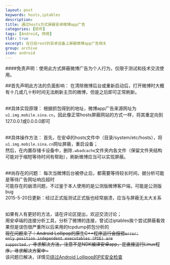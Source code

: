 ```yaml
---
layout: post
keywords: hosts,iptables
description: 
title: 通过hosts方式屏蔽安卓微博app广告
categories: [软件]
tags: [Android, 网络]
tldr: true
excerpt: 在已经root的安卓设备上屏蔽微博app广告相关
group: archive
icon: android
---
```


####免责声明：使用此方式屏蔽微博广告为个人行为，仅限于测试和技术交流使用。

##首先声明此方法的负面影响：
在清除微博后台或重新启动后，打开微博时大概有十几或几十秒时间无法刷新主页的微博，但是之后即可正常刷新。</br></br>

##具体实现原理：
根据抓包得到的地址，微博app广告来源网址为<code>u1.img.mobile.sina.cn</code>，因此像正常hosts屏蔽网站的方式一样，将其重定向到127.0.0.1或0.0.0.0即可</br></br>

##具体操作方法：
首先，在安卓的hosts文件中（目录/system/etc/hosts），将<code>u1.img.mobile.sina.cn</code>网址屏蔽，重启设备；</br>
然后，在内置存储卡设备中，删除<code>.wbadcache</code>文件夹内各文件（保留文件夹结构可能对于缩短等待时间有帮助），刷新微博应当可以实现屏蔽。</br></br>

##尚存在的问题：
每次当微博后台被停止后，都需要等待较长时间，据分析可能是等待广告网址响应超时</br>
可能存在的崩溃问题，不过鉴于本人使用的是公测版微博客户端，可能是公测版bug</br>
2015-5-20日更新：经过正式版测试正式版也经常崩溃，应当与屏蔽无太大关系</br></br>

如果有人有更好的方法，请在评论区提出，欢迎交流讨论；</br>
用安卓端的连接分析工具，分析了微博的连接，曾试过iptables挨个尝试屏蔽看效果但是误伤很严重所以后来用的tcpdump抓包分析的  
<del>现在问题来了：Android Lollipop的原生C++程序运行会报错<code>error: only position independent executables (PIE) are supported.</code>，寻求解决方法，注意不是NDK编译安卓app，是直接运行Linux程序，寻求解决方案中~</del>  
该问题已解决，详情见<a href="/%E8%BD%AF%E4%BB%B6/2015/06/27/Bypass-PIE/">绕过Android Lollipop的PIE安全检查</a>